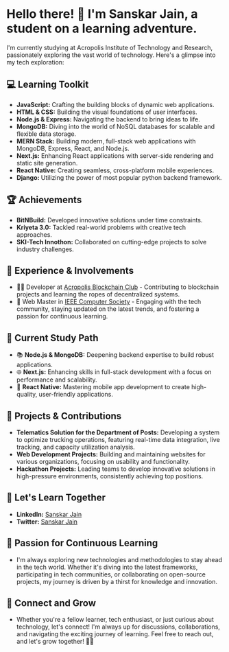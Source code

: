 # Hello there! 👋 I'm Sanskar Jain, a student on a learning adventure.

I'm currently studying at Acropolis Institute of Technology and Research, passionately exploring the vast world of technology. Here's a glimpse into my tech exploration:

## 💻 Learning Toolkit

- **JavaScript:** Crafting the building blocks of dynamic web applications.
- **HTML & CSS:** Building the visual foundations of user interfaces.
- **Node.js & Express:** Navigating the backend to bring ideas to life.
- **MongoDB:** Diving into the world of NoSQL databases for scalable and flexible data storage.
- **MERN Stack:** Building modern, full-stack web applications with MongoDB, Express, React, and Node.js.
- **Next.js:** Enhancing React applications with server-side rendering and static site generation.
- **React Native:** Creating seamless, cross-platform mobile experiences.
- **Django:** Utilizing the power of most popular python backend framework.

## 🏆 Achievements

- **BitNBuild:** Developed innovative solutions under time constraints.
- **Kriyeta 3.0:** Tackled real-world problems with creative tech approaches.
- **SKI-Tech Innothon:** Collaborated on cutting-edge projects to solve industry challenges.

## 🚀 Experience & Involvements

- 👨‍💻 Developer at [Acropolis Blockchain Club](#) - Contributing to blockchain projects and learning the ropes of decentralized systems.
- 🤖 Web Master in [IEEE Computer Society](#) - Engaging with the tech community, staying updated on the latest trends, and fostering a passion for continuous learning.

## 🚀 Current Study Path

- 📚 **Node.js & MongoDB:** Deepening backend expertise to build robust applications.
- 🌐 **Next.js:** Enhancing skills in full-stack development with a focus on performance and scalability.
- 📱 **React Native:** Mastering mobile app development to create high-quality, user-friendly applications.

## 🌟 Projects & Contributions

- **Telematics Solution for the Department of Posts:** Developing a system to optimize trucking operations, featuring real-time data integration, live tracking, and capacity utilization analysis.
- **Web Development Projects:** Building and maintaining websites for various organizations, focusing on usability and functionality.
- **Hackathon Projects:** Leading teams to develop innovative solutions in high-pressure environments, consistently achieving top positions.

## 🌟 Let's Learn Together

- **LinkedIn:** [Sanskar Jain](https://www.linkedin.com/in/sanskar-jain-6697091a1/)
- **Twitter:** [Sanskar Jain](https://x.com/Sanskar20227830?t=K80OwalJEqxkQMERns7ooQ&s=09)

## 🌱 Passion for Continuous Learning

- I'm always exploring new technologies and methodologies to stay ahead in the tech world. Whether it's diving into the latest frameworks, participating in tech communities, or collaborating on open-source projects, my journey is driven by a thirst for knowledge and innovation.

## 🌱 Connect and Grow

- Whether you're a fellow learner, tech enthusiast, or just curious about technology, let's connect! I'm always up for discussions, collaborations, and navigating the exciting journey of learning. Feel free to reach out, and let's grow together! 🌱✨






